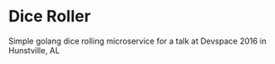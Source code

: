 # Dice Roller

Simple golang dice rolling microservice for a talk at Devspace 2016 in Hunstville, AL
